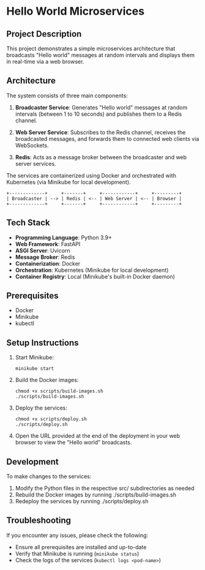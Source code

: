 # Hello World Microservices

## Project Description

This project demonstrates a simple microservices architecture that broadcasts "Hello world" messages at random intervals and displays them in real-time via a web browser.

## Architecture

The system consists of three main components:

1. **Broadcaster Service**: Generates "Hello world" messages at random intervals (between 1 to 10 seconds) and publishes them to a Redis channel.

2. **Web Server Service**: Subscribes to the Redis channel, receives the broadcasted messages, and forwards them to connected web clients via WebSockets.

3. **Redis**: Acts as a message broker between the broadcaster and web server services.

The services are containerized using Docker and orchestrated with Kubernetes (via Minikube for local development).

```
+-------------+     +-------+     +------------+     +---------+
| Broadcaster | --> | Redis | <-- | Web Server | <-- | Browser |
+-------------+     +-------+     +------------+     +---------+
```

## Tech Stack

- **Programming Language**: Python 3.9+
- **Web Framework**: FastAPI
- **ASGI Server**: Uvicorn
- **Message Broker**: Redis
- **Containerization**: Docker
- **Orchestration**: Kubernetes (Minikube for local development)
- **Container Registry**: Local (Minikube's built-in Docker daemon)

## Prerequisites

- Docker
- Minikube
- kubectl

## Setup Instructions

1. Start Minikube:
   ```
   minikube start
   ```

2. Build the Docker images:
   ```
   chmod +x scripts/build-images.sh
   ./scripts/build-images.sh
   ```

3. Deploy the services:
   ```
   chmod +x scripts/deploy.sh
   ./scripts/deploy.sh
   ```

4. Open the URL provided at the end of the deployment in your web browser to view the "Hello world" broadcasts.

## Development

To make changes to the services:

1. Modify the Python files in the respective src/ subdirectories as needed
2. Rebuild the Docker images by running ./scripts/build-images.sh
3. Redeploy the services by running ./scripts/deploy.sh

## Troubleshooting

If you encounter any issues, please check the following:

- Ensure all prerequisites are installed and up-to-date
- Verify that Minikube is running (`minikube status`)
- Check the logs of the services (`kubectl logs <pod-name>`)

